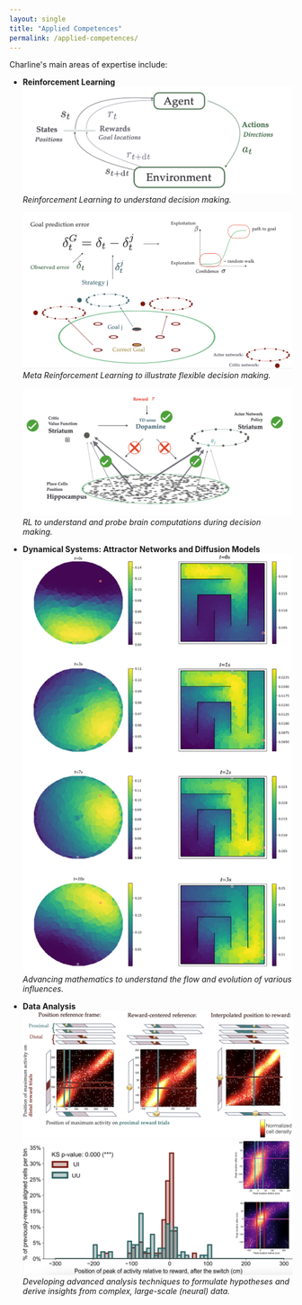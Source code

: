 ```yaml
---
layout: single
title: "Applied Competences"
permalink: /applied-competences/
---
```



Charline's main areas of expertise include:

- **Reinforcement Learning**
  ![Reinforcement Learning Illustration](/assets/images/reinforcement-learning.png)
  *Reinforcement Learning to understand decision making.*
  
  ![Meta Reinforcement Learning Illustration](/assets/images/Meta_RL.png)
  *Meta Reinforcement Learning to illustrate flexible decision making.*
  
  ![Biological Reinforcement Learning Illustration](/assets/images/ai-neuroscience.png)
  *RL to understand and probe brain computations during decision making.*

- **Dynamical Systems: Attractor Networks and Diffusion Models**
  ![Dynamical Systems Illustration](/assets/images/Diffusion.png)
  *Advancing mathematics to understand the flow and evolution of various influences.*

- **Data Analysis**
  ![Data Visualization Illustration](/assets/images/data-visualization.png)
  ![Data Analyses Illustration](/assets/images/data-analyses.png)
  *Developing advanced analysis techniques to formulate hypotheses and derive insights from complex, large-scale (neural) data.*


